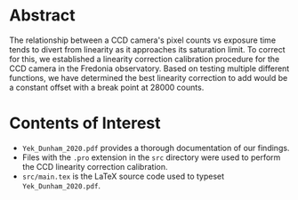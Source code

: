 # Abstract

The relationship between a CCD camera's pixel counts vs exposure time tends to divert from linearity as it approaches its saturation limit. To correct for this, we established a linearity correction calibration procedure for the CCD camera in the Fredonia observatory. Based on testing multiple different functions, we have determined the best linearity correction to add would be a constant offset with a break point at 28000 counts.

# Contents of Interest 

*   `Yek_Dunham_2020.pdf` provides a thorough documentation of our findings.
*   Files with the `.pro` extension in the `src` directory were used to perform the CCD linearity correction calibration.
*   `src/main.tex` is the LaTeX source code used to typeset `Yek_Dunham_2020.pdf`.

